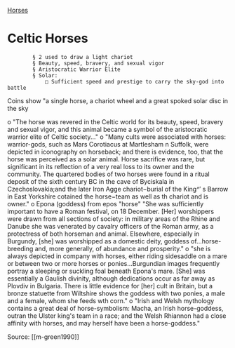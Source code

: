 [Horses](horses.md)
# Celtic Horses
			§ 2 used to draw a light chariot
			§ Beauty, speed, bravery, and sexual vigor
			§ Aristocratic Warrior Elite
			§ Solar: 
				□ Sufficient speed and prestige to carry the sky-god into battle 
Coins show "a single horse, a chariot wheel and a great spoked solar disc in the sky


o "The horse was revered in the Celtic world for its beauty, speed, bravery and sexual vigor, and this animal became a symbol of the aristocratic warrior elite of Celtic society..."
o "Many cults were associated with horses: warrior-gods, such as Mars Corotiacus at Martlesham n Suffolk, were depicted in iconography  on horseback; and there is evidence, too, that the horse was perceived as a solar animal. Horse sacrifice was rare, but significant in its reflection of a very real loss to its owner and the community. The quartered bodies of two horses were found in a ritual deposit of the sixth century BC in the cave of Byciskala in Czechoslovakia;and the later Iron Agge chariot−burial of the King^′ s Barrow in East Yorkshire cotained the horse−team as well as th chariot and is owner."
o Epona (goddess) from epos "horse" "She was sufficiently important to have a Roman festival, on 18 December. [Her] worshippers were drawn from all sections of society: in military areas of the Rhine and Danube she was venerated by cavalry officers of the Roman army, as a protectress of both horseman and animal. Elsewhere, especially in Burgundy, [she] was worshipped as a domestic deity, goddess of...horse-breeding and, more generally, of abundance and prosperity."
o "she is always depicted in company with horses, either riding sidesaddle on a mare or between two or more horses or ponies...Burgundian images frequently portray a sleeping or suckling foal beneath Epona's mare. [She] was essentially a Gaulish divinity, although dedications occur as far away as Plovdiv in Bulgaria. There is little evidence for [her] cult in Britain, but a bronze statuette from Wiltshire shows the goddess with two ponies, a male and a female, whom she feeds wth corn."
o "Irish and Welsh mythology contains a great deal of horse-symbolism: Macha, an Irish horse-goddess, outran the Ulster king's team in a race; and the Welsh Rhiannon had a close affinity with horses, and may herself have been a horse-goddess."


Source: [[m-green1990]]


